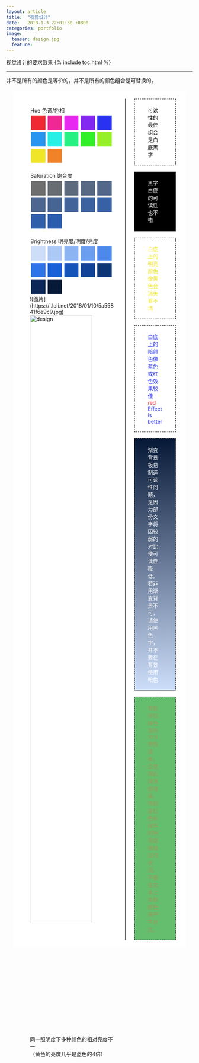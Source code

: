 ```yaml
---
layout: article
title:  "视觉设计"
date:   2018-1-3 22:01:50 +0800
categories: portfolio
image:
  teaser: design.jpg
  feature: 
---
```

视觉设计的要求效果
{% include toc.html %}

---

  <style>
body 
.flexbox-container{
	background-color: rgb(255, 255, 255);
	display: -ms-flex;
	display: -webkit-flex;
	display: flex;
	margin: 20px;
	padding: 20px;
}
.flexbox-container > .left {
	width: 55%;
	padding: 0 24px;
	border-right: 1.5px solid black;
}
.flexbox-container > .right {
	width: 45%;
	padding: 0 24px;
}
.left > p{
	padding: 0.1rem ;
	margin: 1.2rem 0 0;
}
.right > div {
	max-width:100%;
	display: block;
	padding: 1.2rem 2.2rem;
	border: 1px dashed black;
}
.a {
	background-color: rgb(255, 255, 255);
	color:rgb(0,0,0);
}
.b {
	background-color: rgb(0, 0, 0);
	color:rgb(255,255,255);
}

.c {
	color:hsl(57, 87%, 55%); /* 與下面比較 */
}

.d {
	color:hsl(237, 87%, 55%);/* 與上面比較 */
}

.e {
	background: linear-gradient( hsl( 217, 80%, 12%), hsl( 217, 80%, 89%));
	color:rgb(255,255,255);
}

.f {
	background-color: rgb(100,190,110);
	color:rgb(160,150,91);
}

.left > div > span {
	display: inline-block;
	height: 2.4rem;
	width: 2.4rem;
	background-color: black;
	margin: .2rem;
}


div.Hue > span:nth-child(1) {
	background-color: hsl(357, 87%, 55%);/*rgb(240, 40, 50);*/
}

div.Hue > span:nth-child(2) {
	background-color: hsl(327, 87%, 55%);
}

div.Hue > span:nth-child(3) {
	background-color: hsl(297, 87%, 55%);
}

div.Hue > span:nth-child(4) {
	background-color: hsl(267, 87%, 55%);
}

div.Hue > span:nth-child(5) {
	background-color: hsl(237, 87%, 55%);
}

div.Hue > span:nth-child(6) {
	background-color: hsl(207, 87%, 55%);
}

div.Hue > span:nth-child(7)  {
	background-color: hsl(177, 87%, 55%);
}

div.Hue > span:nth-child(8) {
	background-color: hsl(147, 87%, 55%);
}

div.Hue > span:nth-child(9)  {
	background-color: hsl(117, 87%, 55%);
}

div.Hue > span:nth-child(10) {
	background-color: hsl(87, 87%, 55%);
}

div.Hue > span:nth-child(11) {
	background-color: hsl(57, 87%, 55%);
}

div.Hue > span:nth-child(12) {
	background-color: hsl(27, 87%, 55%);
}

div.Saturation > span:nth-child(1){
	background-color: hsl(217, 0%, 43%);
}

div.Saturation > span:nth-child(2){
	background-color: hsl(217, 5%, 43%);
}

div.Saturation > span:nth-child(3){
	background-color: hsl(217, 15%, 43%);
}

div.Saturation > span:nth-child(4){
	background-color: hsl(217, 20%, 43%);
}

div.Saturation > span:nth-child(5){
	background-color: hsl(217, 25%, 43%);
}

div.Saturation > span:nth-child(6){
	background-color: hsl(217, 30%, 43%);
}

div.Saturation > span:nth-child(7){
	background-color: hsl(217, 35%, 43%);
}

div.Saturation > span:nth-child(8){
	background-color: hsl(217, 40%, 43%);
}

div.Saturation > span:nth-child(9){
	background-color: hsl(217, 45%, 43%);
}

div.Saturation > span:nth-child(10){
	background-color: hsl(217, 50%, 43%);
}

div.Saturation > span:nth-child(11){
	background-color: hsl(217, 55%, 43%);
}

div.Saturation > span:nth-child(12) {
	background-color: hsl(217, 60%, 43%);/*rgb(48, 95, 173);*/
}


div.Brightness > span:nth-child(1){
	background-color: hsl( 217, 80%, 89%);
}

div.Brightness > span:nth-child(2){
	background-color: hsl( 217, 80%, 82%);
}

div.Brightness > span:nth-child(3){
	background-color: hsl( 217, 80%, 75%);
}

div.Brightness > span:nth-child(4){
	background-color: hsl( 217, 80%, 68%);
}

div.Brightness > span:nth-child(5){
	background-color: hsl( 217, 80%, 61%);
}

div.Brightness > span:nth-child(6){
	background-color: hsl( 217, 80%, 54%);
}

div.Brightness > span:nth-child(7){
	background-color: hsl( 217, 80%, 47%);
}

div.Brightness > span:nth-child(8){
	background-color: hsl( 217, 80%, 40%);
}

div.Brightness > span:nth-child(9){
	background-color: hsl( 217, 80%, 33%);
}

div.Brightness > span:nth-child(10){
	background-color: hsl( 217, 80%, 26%);
}

div.Brightness > span:nth-child(11){
	background-color: hsl( 217, 80%, 19%);
}

div.Brightness > span:nth-child(12) {
	background-color: hsl( 217, 80%, 12%);/*rgb(6, 25, 55);*/
}


.Brightness:nth-child(22) {
	background-color: rgb(76, 125, 192);
}

.Brightness:nth-child(23) {
	background-color: rgb(78, 124, 191);
}

.Brightness:nth-child(24) {
	background-color: rgb(69, 118, 185);
}

.Brightness:nth-child(25) {
	background-color: rgb(44, 100, 177);
}

.Brightness:nth-child(26) {
	background-color: rgb(27, 64, 117);
}

.Brightness:nth-child(27) {
	background-color: rgb(27, 52, 96);
}

.Brightness:nth-child(28) {
	background-color: rgb(18, 40, 77);
}

.Brightness:nth-child(29) {
	background-color: rgb(6, 25, 55);
}

.Brightness:nth-child(30) {
	background-color: rgb(12, 19, 35);
}
  </style>


并不是所有的颜色是等价的，并不是所有的颜色组合是可替换的。
<div class="flexbox-container">
<div class="left" >
<p>Hue 色调/色相</p>
<div class="Hue">
<span></span><span></span><span></span><span></span><span></span><span></span><span></span><span></span><span></span><span></span><span></span><span></span>
</div>
<p>Saturation 饱合度</p>
<div class="Saturation">
<span></span><span></span><span></span><span></span><span></span><span></span><span></span><span></span><span></span><span></span><span></span><span></span>
		</div>
		<p>Brightness 明亮度/明度/亮度</p>
		<div class="Brightness">
<span></span><span></span><span></span><span></span><span></span><span></span><span></span><span></span><span></span><span></span><span></span><span></span>
</div>

<div class="ColorInequality">
![图片](https://i.loli.net/2018/01/10/5a55841f6e9c9.jpg)
<img src="https://i.loli.net/2018/01/10/5a55841f6e9c9.jpg" alt="design" width="85%">	
<p>同一照明度下多种颜色的相对亮度不一  <br/>（黄色的亮度几乎是蓝色的4倍）</p>
</div>
</div>
<div class="right">
<div class="a">可读性的最佳组合是白底黑字</div>
		<br/>
		<div class="b">黑字白底的可读性也不错</div>
		<br/>
		<div class="c">白底上的明亮颜色像黄色会消失看不清</div>
		<br/>
		<div class="d">白底上的暗颜色像蓝色或红色效果较佳<span  style="color:hsl(357, 87%, 55%);"> red </span>Effect is better</div>
		<br/>
		<div class="e">渐变背景极易制造可读性问题，是因为部份文字将因较弱的对比使可读性降低。若非用渐变背景不可，请使用黑色字，并不要在背景使用暗色</div>
		<br/>
		<div class="f">有些许红绿色盲的10%男性读者，会觉得此段落很难读，特别是红色和绿色的明亮度很接近的状况。不要在文本上单靠颜色来产生对比。</div>
	</div>
</div>

